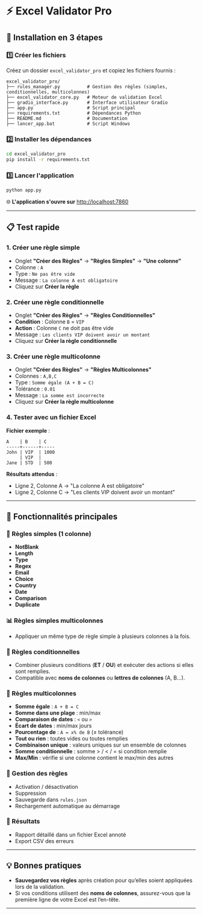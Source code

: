 # ⚡ Excel Validator Pro

## 🚀 Installation en 3 étapes

### 1️⃣ Créer les fichiers
Créez un dossier `excel_validator_pro` et copiez les fichiers fournis :

```
excel_validator_pro/
├── rules_manager.py          # Gestion des règles (simples, conditionnelles, multicolonnes)
├── excel_validator_core.py   # Moteur de validation Excel
├── gradio_interface.py       # Interface utilisateur Gradio
├── app.py                    # Script principal
├── requirements.txt          # Dépendances Python
├── README.md                 # Documentation
├── lancer_app.bat            # Script Windows
```

### 2️⃣ Installer les dépendances
```bash
cd excel_validator_pro
pip install -r requirements.txt
```

### 3️⃣ Lancer l'application
```bash
python app.py
```

🌐 **L'application s'ouvre sur** [http://localhost:7860](http://localhost:7860)

---

## 📋 Test rapide

### 1. Créer une règle simple
- Onglet **"Créer des Règles"** → **"Règles Simples"** → **"Une colonne"**
- Colonne : `A`
- Type : `Ne pas être vide`
- Message : `La colonne A est obligatoire`
- Cliquez sur **Créer la règle**

### 2. Créer une règle conditionnelle
- Onglet **"Créer des Règles"** → **"Règles Conditionnelles"**
- **Condition** : Colonne `B` = `VIP`
- **Action** : Colonne `C` ne doit pas être vide
- Message : `Les clients VIP doivent avoir un montant`
- Cliquez sur **Créer la règle conditionnelle**

### 3. Créer une règle multicolonne
- Onglet **"Créer des Règles"** → **"Règles Multicolonnes"**
- Colonnes : `A,B,C`
- Type : `Somme égale (A + B = C)`
- Tolérance : `0.01`
- Message : `La somme est incorrecte`
- Cliquez sur **Créer la règle multicolonne**

### 4. Tester avec un fichier Excel
**Fichier exemple** :
```
A    | B    | C
-----+------+-----
John | VIP  | 1000
     | VIP  |     
Jane | STD  | 500
```

**Résultats attendus** :
- Ligne 2, Colonne A → "La colonne A est obligatoire"
- Ligne 2, Colonne C → "Les clients VIP doivent avoir un montant"

---

## 🎯 Fonctionnalités principales

### 📝 Règles simples (1 colonne)
- **NotBlank**
- **Length**
- **Type**
- **Regex**
- **Email**
- **Choice**
- **Country**
- **Date**
- **Comparison**
- **Duplicate**

### 📊 Règles simples multicolonnes
- Appliquer un même type de règle simple à plusieurs colonnes à la fois.

### 🔗 Règles conditionnelles
- Combiner plusieurs conditions (**ET** / **OU**) et exécuter des actions si elles sont remplies.
- Compatible avec **noms de colonnes** ou **lettres de colonnes** (A, B…).

### 🔢 Règles multicolonnes
- **Somme égale** : `A + B = C`
- **Somme dans une plage** : min/max
- **Comparaison de dates** : `<` ou `>`
- **Écart de dates** : min/max jours
- **Pourcentage de** : `A = x% de B` (± tolérance)
- **Tout ou rien** : toutes vides ou toutes remplies
- **Combinaison unique** : valeurs uniques sur un ensemble de colonnes
- **Somme conditionnelle** : somme > / < / = si condition remplie
- **Max/Min** : vérifie si une colonne contient le max/min des autres

### 📂 Gestion des règles
- Activation / désactivation
- Suppression
- Sauvegarde dans `rules.json`
- Rechargement automatique au démarrage

### 📑 Résultats
- Rapport détaillé dans un fichier Excel annoté
- Export CSV des erreurs

---

## 💡 Bonnes pratiques
- **Sauvegardez vos règles** après création pour qu’elles soient appliquées lors de la validation.
- Si vos conditions utilisent des **noms de colonnes**, assurez-vous que la première ligne de votre Excel est l’en-tête.

---
